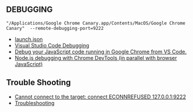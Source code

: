 ## DEBUGGING

`"/Applications/Google Chrome Canary.app/Contents/MacOS/Google Chrome Canary"  --remote-debugging-port=9222`

- [launch.json]()
- [Visual Studio Code Debugging](https://code.visualstudio.com/docs/editor/debugging)
- [Debug your JavaScript code running in Google Chrome from VS Code.](https://github.com/Microsoft/vscode-chrome-debug)
- [Node.js debugging with Chrome DevTools (in parallel with browser JavaScript)](https://blog.hospodarets.com/nodejs-debugging-in-chrome-devtools)

## Trouble Shooting
- [Cannot connect to the target: connect ECONNREFUSED 127.0.0.1:9222](https://github.com/Microsoft/vscode-chrome-debug/issues/111)
- [Troubleshooting](https://github.com/Microsoft/vscode-chrome-debug#troubleshooting)